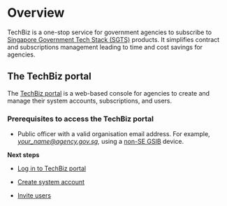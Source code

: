 # Overview

TechBiz is a one-stop service for government agencies to subscribe to [Singapore Government Tech Stack (SGTS)](https://www.developer.tech.gov.sg/singapore-government-tech-stack/overview/index.html) products. It simplifies contract and subscriptions management leading to time and cost savings for agencies.

## The TechBiz portal

The [TechBiz portal](https://portal.techbiz.suite.gov.sg) is a web-based console for agencies to create and manage their system accounts, subscriptions, and users.

### Prerequisites to access the TechBiz portal 

- Public officer with a valid organisation email address. For example, *your_name@agency.gov.sg,* using a [non-SE GSIB](glossary) device.

**Next steps**

-   [Log in to TechBiz portal](log_in_to_TechBiz_portal.md)

-   [Create system account](create_system.md)

-   [Invite users](invite_users.md)
